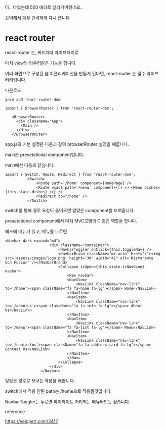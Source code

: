 아.. 다썼는데 500 에러로 날라가버렸네요..

요약해서 매우 간략하게 다시 씁니다

# react router

 react-router 는, 써드파티 라이브러리로 
 
 마치 view의 라우터같은 기능을 합니다.
 
 여러 화면으로 구성된 웹 어플리케이션을 만들게 된다면, react-router 는 필수 라이브러리입니다.
 
 다운로드
 
 ```
 yarn add react-router-dom
 ```
 
 ```
 import { BrowserRouter } from 'react-router-dom';

    <BrowserRouter>
      <div className="App">
        <Main />
      </div>
    </BrowserRouter>
 ```
 
 app.js의 기본 설정은 다음과 같이 browserRouter 설정을 해줍니다.
 
 main은 presetational component입니다.
 
 
 main에선 다음과 같습니다.
 
```
import { Switch, Route, Redirect } from 'react-router-dom';
          <Switch>
              <Route path='/home' component={HomePage} />
              <Route exact path='/menu' component={() => <Menu dishes={this.state.dishes} />} />
              <Redirect to="/home" />
          </Switch>
```

switch를 통해 경로 요청이 들어오면 알맞은 component를 보여줍니다.

 presetational component에서 마치 MVC모델의 C 같은 역할을 합니다.


헤드에 메뉴가 있고, 메뉴를 누르면 

```
<Navbar dark expand="md">
                    <div className="container">
                        <NavbarToggler onClick={this.toggleNav} />
                        <NavbarBrand className="mr-auto" href="/"><img src='assets/images/logo.png' height="30" width="41" alt='Ristorante Con Fusion' /></NavbarBrand>
                        <Collapse isOpen={this.state.isNavOpen} navbar>
                            <Nav navbar>
                            <NavItem>
                                <NavLink className="nav-link"  to='/home'><span className="fa fa-home fa-lg"></span> Home</NavLink>
                            </NavItem>
                            <NavItem>
                                <NavLink className="nav-link" to='/aboutus'><span className="fa fa-info fa-lg"></span> About Us</NavLink>
                            </NavItem>
                            <NavItem>
                                <NavLink className="nav-link"  to='/menu'><span className="fa fa-list fa-lg"></span> Menu</NavLink>
                            </NavItem>
                            <NavItem>
                                <NavLink className="nav-link" to='/contactus'><span className="fa fa-address-card fa-lg"></span> Contact Us</NavLink>
                            </NavItem>
                            </Nav>
                        </Collapse>
                    </div>
                </Navbar>
```
 
알맞은 경로로 보내는 작용을 해줍니다.

switch에서 적용 안된 path는 /home으로 작용될것입니다.

NavbarToggler는 누르면 하이라이트 처리되는 메뉴바인듯 싶습니다. 


 
reference 

https://velopert.com/3417
